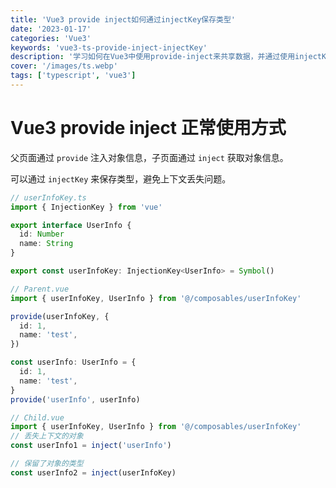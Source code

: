 ```yaml
---
title: 'Vue3 provide inject如何通过injectKey保存类型'
date: '2023-01-17'
categories: 'Vue3'
keywords: 'vue3-ts-provide-inject-injectKey'
description: '学习如何在Vue3中使用provide-inject来共享数据，并通过使用injectKey来保存类型，避免上下文丢失问题。'
cover: '/images/ts.webp'
tags: ['typescript', 'vue3']
---
```


# Vue3 provide inject 正常使用方式

父页面通过 `provide` 注入对象信息，子页面通过 `inject` 获取对象信息。

可以通过 `injectKey` 来保存类型，避免上下文丢失问题。

```ts
// userInfoKey.ts
import { InjectionKey } from 'vue'

export interface UserInfo {
  id: Number
  name: String
}

export const userInfoKey: InjectionKey<UserInfo> = Symbol()
```

```ts
// Parent.vue
import { userInfoKey, UserInfo } from '@/composables/userInfoKey'

provide(userInfoKey, {
  id: 1,
  name: 'test',
})

const userInfo: UserInfo = {
  id: 1,
  name: 'test',
}
provide('userInfo', userInfo)
```

```ts
// Child.vue
import { userInfoKey, UserInfo } from '@/composables/userInfoKey'
// 丢失上下文的对象
const userInfo1 = inject('userInfo')

// 保留了对象的类型
const userInfo2 = inject(userInfoKey)
```
